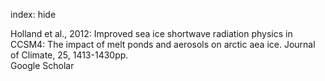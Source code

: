 index: hide

<div class="Citation">

  <div class="Citation-body">
    <div class="Citation-text">Holland et al., 2012: Improved sea ice shortwave radiation physics in CCSM4: The impact of melt ponds and aerosols on arctic aea ice. <span class="Article-journal">Journal of Climate, </span><span class="Article-volume">25, </span>1413-1430pp.</div>
    <div class="Citation-links">
      <div class="CitationLink" data-href="https://scholar.google.com/scholar?q=Improved+sea+ice+shortwave+radiation+physics+in+CCSM4%3A+The+impact+of+melt+ponds+and+aerosols+on+arctic+aea+ice">
        <div class="CitationLink-icon CitationLink-Scholar"></div>
        <div class="CitationLink-text">Google Scholar</div>
      </div>
    </div>
  </div>
</div>


<div class="Citation-copy">

</div>
